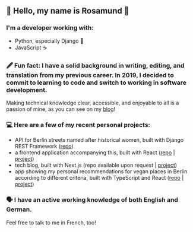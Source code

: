 ## 🌹 Hello, my name is Rosamund 🌹
### I'm a developer working with:

 - Python, especially Django 🐍
 - JavaScript ☕️

### 🖋 Fun fact: I have a solid background in writing, editing, and translation from my previous career. In 2019, I decided to commit to learning to code and switch to working in software development.
Making technical knowledge clear, accessible, and enjoyable to all is a passion of mine, as you can see on my [blog](https://rosamund.dev)!

### 💻  Here are a few of my recent personal projects:
* API for Berlin streets named after historical women, built with Django REST Framework ([repo](https://github.com/rosamundm/womens-history-of-berlin--api))
* a frontend application accompanying this, built with React ([repo](https://github.com/rosamundm/womens-history-of-berlin--frontend) | [project](https://womens-history-of-berlin.netlify.app/))
* tech blog, built with Next.js (repo available upon request | [project](https://www.rosamund.dev/))
* app showing my personal recommendations for vegan places in Berlin according to different criteria, built with TypeScript and React ([repo](https://github.com/rosamundm/vegan-finder) | [project](https://berlin-vegan-finder.netlify.app/))

### 🗣 I have an active working knowledge of both English and German.
Feel free to talk to me in French, too!
